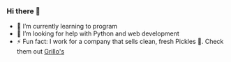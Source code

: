 ### Hi there 👋

- 🌱 I’m currently learning to program
- 🤔 I’m looking for help with Python and web development
- ⚡ Fun fact: I work for a company that sells clean, fresh Pickles :cucumber:. Check them out [Grillo's](https://www.grillospickles.com/)
